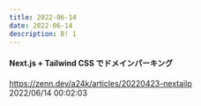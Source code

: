 ```yaml
---
title: 2022-06-14
date: 2022-06-14
description: B! 1
---
```


#### Next.js + Tailwind CSS でドメインパーキング
https://zenn.dev/a24k/articles/20220423-nextailp<br>
2022/06/14 00:02:03<br>


